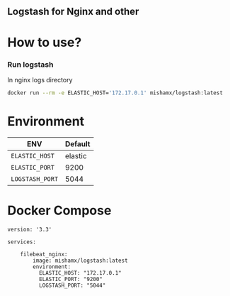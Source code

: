 Logstash for Nginx and other
----------------------------

How to use?
===========

### Run logstash

In nginx logs directory

```bash
docker run --rm -e ELASTIC_HOST='172.17.0.1' mishamx/logstash:latest
```

Environment
===========

| ENV           | Default  |
|---------------|----------|
|`ELASTIC_HOST` | elastic  |
|`ELASTIC_PORT` |   9200   |
|`LOGSTASH_PORT`|   5044   |

Docker Compose
==============

```
version: '3.3'

services:

    filebeat_nginx:
        image: mishamx/logstash:latest
        environment:
          ELASTIC_HOST: "172.17.0.1"
          ELASTIC_PORT: "9200"
          LOGSTASH_PORT: "5044"
```

